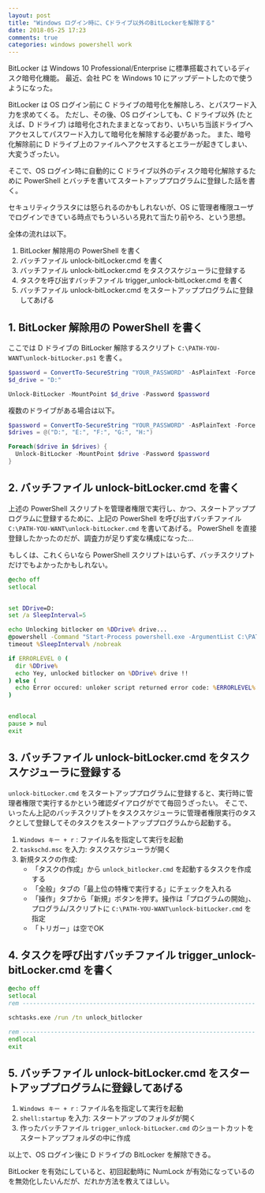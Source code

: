 ```yaml
---
layout: post
title: "Windows ログイン時に、Cドライブ以外のBitLockerを解除する"
date: 2018-05-25 17:23
comments: true
categories: windows powershell work
---
```

BitLocker は Windows 10 Professional/Enterprise に標準搭載されているディスク暗号化機能。
最近、会社 PC を Windows 10 にアップデートしたので使うようになった。

BitLocker は OS ログイン前に C ドライブの暗号化を解除しろ、とパスワード入力を求めてくる。
ただし、その後、OS ログインしても、C ドライブ以外 (たとえば、D ドライブ) は暗号化されたままとなっており、いちいち当該ドライブへアクセスしてパスワード入力して暗号化を解除する必要があった。
また、暗号化解除前に D ドライブ上のファイルへアクセスするとエラーが起きてしまい、大変うざったい。

そこで、OS ログイン時に自動的に C ドライブ以外のディスク暗号化解除するために PowerShell とバッチを書いてスタートアッププログラムに登録した話を書く。

セキュリティクラスタには怒られるのかもしれないが、OS に管理者権限ユーザでログインできている時点でもういろいろ見れて当たり前やろ、という思想。


全体の流れは以下。

1. BitLocker 解除用の PowerShell を書く
2. バッチファイル unlock-bitLocker.cmd を書く
3. バッチファイル unlock-bitLocker.cmd をタスクスケジューラに登録する
4. タスクを呼び出すバッチファイル trigger_unlock-bitLocker.cmd を書く
5. バッチファイル unlock-bitLocker.cmd をスタートアッププログラムに登録してあげる

<!-- more -->

## 1. BitLocker 解除用の PowerShell を書く

ここでは D ドライブの BitLocker 解除するスクリプト `C:\PATH-YOU-WANT\unlock-bitLocker.ps1` を書く。


```ps1
$password = ConvertTo-SecureString "YOUR_PASSWORD" -AsPlainText -Force
$d_drive = "D:"

Unlock-BitLocker -MountPoint $d_drive -Password $password
```


複数のドライブがある場合は以下。

```ps1
$password = ConvertTo-SecureString "YOUR_PASSWORD" -AsPlainText -Force
$drives = @("D:", "E:", "F:", "G:", "H:")

Foreach($drive in $drives) {
  Unlock-BitLocker -MountPoint $drive -Password $password
}
```


## 2. バッチファイル unlock-bitLocker.cmd を書く

上述の PowerShell スクリプトを管理者権限で実行し、かつ、スタートアッププログラムに登録するために、上記の PowerShell を呼び出すバッチファイル `C:\PATH-YOU-WANT\unlock-bitLocker.cmd` を書いてあげる。
PowerShell を直接登録したかったのだが、調査力が足りず変な構成になった…

もしくは、これくらいなら PowerShell スクリプトはいらず、バッチスクリプトだけでもよかったかもしれない。

```bat
@echo off
setlocal


set DDrive=D:
set /a SleepInterval=5

echo Unlocking bitlocker on %DDrive% drive...
@powershell -Command "Start-Process powershell.exe -ArgumentList C:\PATH-YOU-WANT\unlock_bitlocker.ps1 -Verb runas"
timeout %SleepInterval% /nobreak

if ERRORLEVEL 0 (
  dir %DDrive%
  echo Yey, unlocked bitlocker on %DDrive% drive !!
) else (
  echo Error occured: unloker script returned error code: %ERRORLEVEL%
)


endlocal
pause > nul
exit
```


## 3. バッチファイル unlock-bitLocker.cmd をタスクスケジューラに登録する

`unlock-bitLocker.cmd` をスタートアッププログラムに登録すると、実行時に管理者権限で実行するかという確認ダイアログがでて毎回うざったい。
そこで、いったん上記のバッチスクリプトをタスクスケジューラに管理者権限実行のタスクとして登録してそのタスクをスタートアッププログラムから起動する。

1. `Windows キー + r` : ファイル名を指定して実行を起動
2. `taskschd.msc` を入力: タスクスケジューラが開く
3. 新規タスクの作成: 
    - 「タスクの作成」から `unlock_bitlocker.cmd` を起動するタスクを作成する
    - 「全般」タブの「最上位の特権で実行する」にチェックを入れる
    - 「操作」タブから「新規」ボタンを押す。操作は「プログラムの開始」、プログラム/スクリプトに `C:\PATH-YOU-WANT\unlock-bitLocker.cmd` を指定
    - 「トリガー」は空でOK


## 4. タスクを呼び出すバッチファイル trigger_unlock-bitLocker.cmd を書く


```bat
@echo off
setlocal
rem ------------------------------------------------------------------

schtasks.exe /run /tn unlock_bitlocker

rem ------------------------------------------------------------------
endlocal
exit
```

## 5. バッチファイル unlock-bitLocker.cmd をスタートアッププログラムに登録してあげる


1. `Windows キー + r` : ファイル名を指定して実行を起動
2. `shell:startup` を入力: スタートアップのフォルダが開く
3. 作ったバッチファイル `trigger_unlock-bitLocker.cmd` のショートカットをスタートアップフォルダの中に作成

以上で、OS ログイン後に D ドライブの BitLocker を解除できる。



BitLocker を有効にしていると、初回起動時に NumLock が有効になっているのを無効化したいんだが、だれか方法を教えてほしい。
